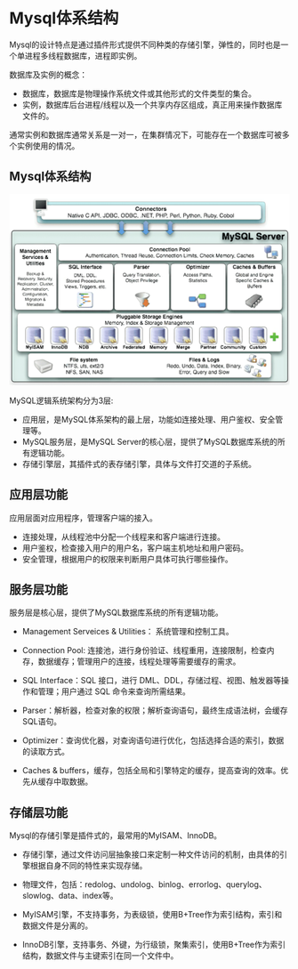 # Mysql体系结构

Mysql的设计特点是通过插件形式提供不同种类的存储引擎，弹性的，同时也是一个单进程多线程数据库，进程即实例。

数据库及实例的概念：

- 数据库，数据库是物理操作系统文件或其他形式的文件类型的集合。
- 实例，数据库后台进程/线程以及一个共享内存区组成，真正用来操作数据库文件的。

通常实例和数据库通常关系是一对一，在集群情况下，可能存在一个数据库可被多个实例使用的情况。

## Mysql体系结构

![mysql_structure](mysql_structure.png)

MySQL逻辑系统架构分为3层:

- 应用层，是MySQL体系架构的最上层，功能如连接处理、用户鉴权、安全管理等。
- MySQL服务层，是MySQL Server的核心层，提供了MySQL数据库系统的所有逻辑功能。
- 存储引擎层，其插件式的表存储引擎，具体与文件打交道的子系统。

## 应用层功能

应用层面对应用程序，管理客户端的接入。

- 连接处理，从线程池中分配一个线程来和客户端进行连接。
- 用户鉴权，检查接入用户的用户名，客户端主机地址和用户密码。
- 安全管理，根据用户的权限来判断用户具体可执行哪些操作。

## 服务层功能

服务层是核心层，提供了MySQL数据库系统的所有逻辑功能。

- Management Serveices & Utilities： 系统管理和控制工具。
- Connection Pool: 连接池，进行身份验证、线程重用，连接限制，检查内存，数据缓存；管理用户的连接，线程处理等需要缓存的需求。

- SQL Interface：SQL 接口，进行 DML、DDL，存储过程、视图、触发器等操作和管理；用户通过 SQL 命令来查询所需结果。
- Parser：解析器，检查对象的权限；解析查询语句，最终生成语法树，会缓存SQL语句。
- Optimizer：查询优化器，对查询语句进行优化，包括选择合适的索引，数据的读取方式。

- Caches & buffers，缓存，包括全局和引擎特定的缓存，提高查询的效率。优先从缓存中取数据。

## 存储层功能

Mysql的存储引擎是插件式的，最常用的MyISAM、InnoDB。

- 存储引擎，通过文件访问层抽象接口来定制一种文件访问的机制，由具体的引擎根据自身不同的特性来实现存储。

- 物理文件，包括：redolog、undolog、binlog、errorlog、querylog、slowlog、data、index等。

- MyISAM引擎，不支持事务，为表级锁，使用B+Tree作为索引结构，索引和数据文件是分离的。
- InnoDB引擎，支持事务、外键，为行级锁，聚集索引，使用B+Tree作为索引结构，数据文件与主键索引在同一个文件中。
